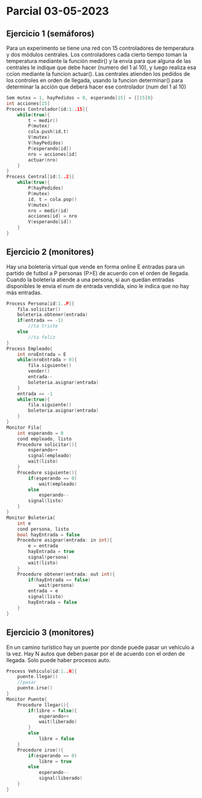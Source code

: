 # Parcial 03-05-2023
## Ejercicio 1 (semáforos)
Para un experimento se tiene una red con 15 controladores de temperatura y dos módulos centrales. Los controladores
cada cierto tiempo toman la temperatura mediante la función medir() y la envía para que alguna de las centrales
le indique que debe hacer (numero del 1 al 10), y luego realiza esa ccion mediante la funcion actuar(). Las centrales
atienden los pedidos de los controles en orden de llegada, usando la funcion determinar() para determinar la acción 
que deberá hacer ese controlador (num del 1 al 10)
```cpp
Sem mutex = 1, hayPedidos = 0, esperando[15] = {[15]0}
int acciones[15]
Process Controlador[id:1..15]{
    while(true){
        t = medir()
        P(mutex)
        cola.push(id,t)
        V(mutex)
        V(hayPedidos)
        P(esperando[id])
        nro = acciones[id]
        actuar(nro)
    }
}
Process Central[id:1..2]{
    while(true){
        P(hayPedidos)
        P(mutex)
        id, t = cola.pop()
        V(mutex)
        nro = medir(id)
        acciones[id] = nro
        V(esperando[id])
    }
}
```
## Ejercicio 2 (monitores)
Hay una boletería virtual que vende en forma online E entradas para un partido de futbol a P personas (P>E) de acuerdo con 
el orden de llegada. Cuando la boleteria atiende a una persona, si aun quedan entradas disponibles le envia el num de entrada
vendida, sino le indica que no hay más entradas.
```cpp
Process Persona[id:1..P]{
    fila.solicitar()
    boleteria.obtener(entrada)
    if(entrada == -1)
        //ta triste
    else
        //ta feliz
}
Process Empleado{
    int nroEntrada = E
    while(nroEntrada > 0){
        fila.siguiente()
        vender()
        entrada--
        boleteria.asignar(entrada)
    }
    entrada == -1
    while(true){
        fila.siguiente()
        boleteria.asignar(entrada)
    }
}
Monitor Fila{
    int esperando = 0
    cond empleado, listo
    Procedure solicitar(){
        esperando++
        signal(empleado)
        wait(listo)
    }
    Procedure siguiente(){
        if(esperando == 0)
            wait(empleado)
        else
            esperando--
        signal(listo)
    }
}
Monitor Boleteria{
    int e
    cond persona, listo
    bool hayEntrada = false
    Procedure asignar(entrada: in int){
        e = entrada
        hayEntrada = true
        signal(persona)
        wait(listo)
    }
    Procedure obtener(entrada: out int){
        if(hayEntrada == false)
            wait(persona)
        entrada = e
        signal(listo)
        hayEntrada = false
    }
}
```
## Ejercicio 3 (monitores)
En un camino turístico hay un puente por donde puede pasar un vehículo a la vez. Hay N autos que deben
pasar por el de acuerdo con el orden de llegada. Solo puede haber procesos auto.
```cpp
Process Vehiculo[id:1..N]{
    puente.llegar()
    //pasar
    puente.irse()
}
Monitor Puente{
    Procedure llegar(){
        if(libre = false){
            esperando++
            wait(liberado)
        }
        else
            libre = false
    }
    Procedure irse(){
        if(esperando == 0)
            libre = true
        else
            esperando--
            signal(liberado)
    }
}
```
